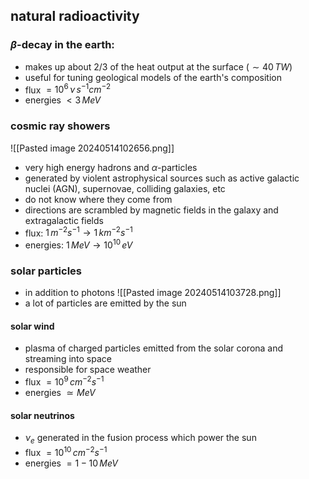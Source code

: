 ## natural radioactivity
### $\beta$-decay in the earth:
- makes up about $2/3$ of the heat output at the surface $(\sim40\,TW)$
- useful for tuning geological models of the earth's composition
- flux $=10^{6}\,\nu\,s^{-1}cm^{-2}$
- energies $<3\,MeV$
### cosmic ray showers
![[Pasted image 20240514102656.png]]
- very high energy hadrons and $\alpha$-particles 
- generated by violent astrophysical sources such as active galactic nuclei (AGN), supernovae, colliding galaxies, etc
- do not know where they come from
- directions are scrambled by magnetic fields in the galaxy and extragalactic fields
- flux: $1\,m^{-2}s^{-1}\to 1\,km^{-2}s^{-1}$
- energies: $1\,MeV\to 10^{10}\,eV$
### solar particles
- in addition to photons
![[Pasted image 20240514103728.png]]
- a lot of particles are emitted by the sun
#### solar wind 
- plasma of charged particles emitted from the solar corona and streaming into space
- responsible for space weather
- flux $=10^{9}\,cm^{-2}s^{-1}$
- energies $\simeq MeV$
#### solar neutrinos
- $\nu_{e}$ generated in the fusion process which power the sun
- flux $=10^10\,cm^{-2}s^{-1}$
- energies $=1-10\,MeV$
